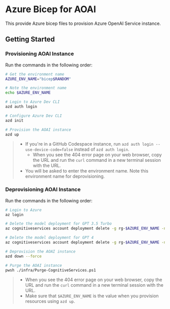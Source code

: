# Azure Bicep for AOAI

This provide Azure bicep files to provision Azure OpenAI Service instance.


## Getting Started

### Provisioning AOAI Instance

Run the commands in the following order:

```bash
# Get the environment name
AZURE_ENV_NAME="bicep$RANDOM"

# Note the environment name
echo $AZURE_ENV_NAME

# Login to Azure Dev CLI
azd auth login

# Configure Azure Dev CLI
azd init

# Provision the AOAI instance
azd up
```

> - If you're in a GitHub Codespace instance, run `azd auth login --use-device-code=false` instead of `azd auth login`.
>   - When you see the 404 error page on your web browser, copy the URL and run the `curl` command in a new terminal session with the URL.
> - You will be asked to enter the environment name. Note this environment name for deprovisioning.


### Deprovisioning AOAI Instance

Run the commands in the following order:

```bash
# Login to Azure
az login

# Delete the model deployment for GPT 3.5 Turbo
az cognitiveservices account deployment delete -g rg-$AZURE_ENV_NAME -n aoai-$AZURE_ENV_NAME --deployment-name model-gpt35turbo

# Delete the model deployment for GPT 4
az cognitiveservices account deployment delete -g rg-$AZURE_ENV_NAME -n aoai-$AZURE_ENV_NAME --deployment-name model-gpt432k

# Deprovision the AOAI instance
azd down --force

# Purge the AOAI instance
pwsh ./infra/Purge-CognitiveServices.ps1
```

> - When you see the 404 error page on your web browser, copy the URL and run the `curl` command in a new terminal session with the URL.
> - Make sure that `$AZURE_ENV_NAME` is the value when you provision resources using `azd up`.

